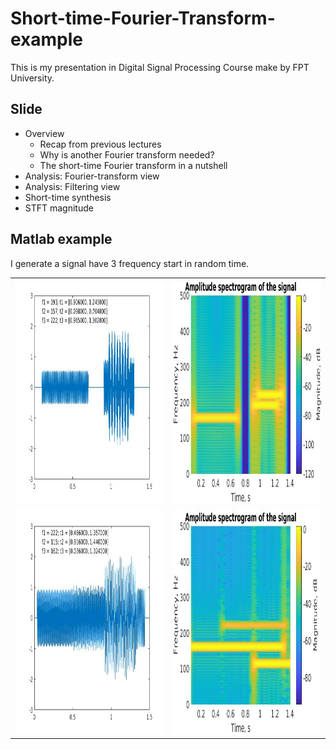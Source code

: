 # Short-time-Fourier-Transform-example
This is my presentation in Digital Signal Processing Course make by FPT University.
## Slide
* Overview
  * Recap from previous lectures
  * Why is another Fourier transform needed?
  * The short-time Fourier transform in a nutshell
* Analysis: Fourier-transform view
* Analysis: Filtering view
* Short-time synthesis
* STFT magnitude
## Matlab example
I generate a signal have 3 frequency start in random time.
<table>
  <tr>
    <td> <img src="https://github.com/tadangkhoa1999/Short-time-Fourier-Transform-example/blob/master/img/random_signal.jpg?raw=true"  alt="1" width = 360px height = 360px ></td>
    <td><img src="https://github.com/tadangkhoa1999/Short-time-Fourier-Transform-example/blob/master/img/random_signal_stft.jpg?raw=true" alt="2" width = 360px height = 360px></td>
  </tr>
  <tr>
    <td><img src="https://github.com/tadangkhoa1999/Short-time-Fourier-Transform-example/blob/master/img/random_signal_2.jpg?raw=true" alt="3" width = 360px height = 360px></td>
    <td><img src="https://github.com/tadangkhoa1999/Short-time-Fourier-Transform-example/blob/master/img/random_signal_2_stft.jpg?raw=true" alt="4" width = 360px height = 360px>
    </td>
  </tr>
</table>
